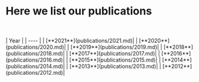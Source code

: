 # Here we list our publications

<br />
<br />
| Year | 
| ---- | 
| [**2021**](publications/2021.md)| 
| [**2020**](publications/2020.md)| 
| [**2019**](publications/2019.md)| 
| [**2018**](publications/2018.md)| 
| [**2017**](publications/2017.md)| 
| [**2016**](publications/2016.md)| 
| [**2015**](publications/2015.md)| 
| [**2014**](publications/2014.md)| 
| [**2013**](publications/2013.md)| 
| [**2012**](publications/2012.md)| 
